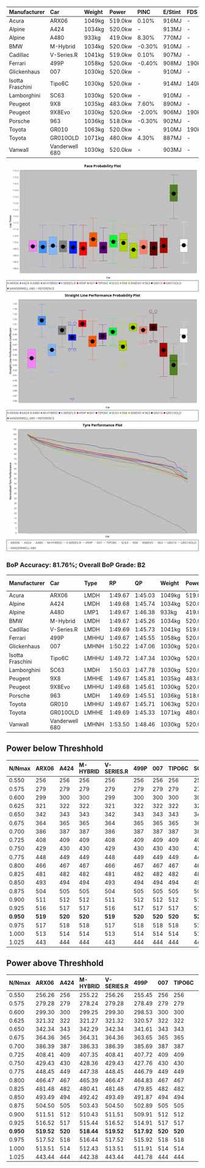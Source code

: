 | Manufacturer     | Car            | Weight | Power   | PINC    | E/Stint | FDS     |
|:-|:-|:-|:-|:-|:-|:-|
| Acura            | ARX06          | 1049kg | 519.0kw | 0.10%   | 916MJ   |    -    |
| Alpine           | A424           | 1034kg | 520.0kw |    -    | 913MJ   |    -    |
| Alpine           | A480           | 933kg  | 419.0kw | 8.30%   | 770MJ   |    -    |
| BMW              | M-Hybrid       | 1034kg | 520.0kw | -0.30%  | 910MJ   |    -    |
| Cadillac         | V-Series.R     | 1041kg | 519.0kw | 0.10%   | 907MJ   |    -    |
| Ferrari          | 499P           | 1058kg | 520.0kw | -0.40%  | 908MJ   | 190kph  |
| Glickenhaus      | 007            | 1030kg | 520.0kw |    -    | 910MJ   |    -    |
| Isotta Fraschini | Tipo6C         | 1030kg | 520.0kw |    -    | 914MJ   | 140kph  |
| Lamborghini      | SC63           | 1030kg | 520.0kw |    -    | 910MJ   |    -    |
| Peugeot          | 9X8            | 1035kg | 483.0kw | 7.60%   | 890MJ   |    -    |
| Peugeot          | 9X8Evo         | 1030kg | 520.0kw | -2.00%  | 906MJ   | 190kph  |
| Porsche          | 963            | 1036kg | 518.0kw | -0.30%  | 902MJ   |    -    |
| Toyota           | GR010          | 1063kg | 520.0kw |    -    | 910MJ   | 190kph  |
| Toyota           | GR010OLD       | 1071kg | 480.0kw | 4.30%   | 887MJ   |    -    |
| Vanwall          | Vanderwell 680 | 1030kg | 520.0kw |    -    | 903MJ   |    -    |

![PACECHART](./IMG/AUTO.png)
![STRAIGHTLINEPERFORMANCECHART](./IMG/AUTO_sp.png)
![TYREPERFORMANCECHART](./IMG/AUTO_tw.png)

### BoP Accuracy: 81.76%; Overall BoP Grade: B2
| Manufacturer     | Car            | Type  | RP      | QP      | Weight | Power¹  | Threshhold | PINC    | Power²   | E/Stint | AVG Vmax  | FDS     | RDLC | L/Stint | BOP-Grade | Model Accuracy | Model Points | Match%  | SimDiff |
|:-|:-|:-|:-|:-|:-|:-|:-|:-|:-|:-|:-|:-|:-|:-|:-|:-|:-|:-|:-|
| Acura            | ARX06          | LMDH  | 1:49.67 | 1:45.03 | 1049kg | 519.0kw | 250.0kph   | 0.10%   | 519.50kw |  916MJ  | 283.31kph |    -    | 1.02 | 33      | -D1       | 100.00%        | 995          | 67.62%  | #       |
| Alpine           | A424           | LMDH  | 1:49.68 | 1:45.74 | 1034kg | 520.0kw | 0.0kph     |    -    | 520.00kw |  913MJ  | 295.02kph |    -    | 1.02 | 33      | -A2       | 86.43%         | 618          | 92.37%  | #       |
| Alpine           | A480           | LMP1  | 1:49.67 | 1:46.38 |  933kg | 419.0kw | 250.0kph   | 8.30%   | 453.80kw |  770MJ  | 285.53kph |    -    | 1.00 | 31      | ~A1       | 68.63%         | 967          | 100.00% | #       |
| BMW              | M-Hybrid       | LMDH  | 1:49.67 | 1:45.26 | 1034kg | 520.0kw | 250.0kph   | -0.30%  | 518.40kw |  910MJ  | 292.07kph |    -    | 1.02 | 33      | -B1       | 93.77%         | 1672         | 87.22%  | #       |
| Cadillac         | V-Series.R     | LMDH  | 1:49.69 | 1:45.73 | 1041kg | 519.0kw | 250.0kph   | 0.10%   | 519.50kw |  907MJ  | 288.61kph |    -    | 1.02 | 33      | ~A1       | 83.12%         | 1921         | 95.02%  | #       |
| Ferrari          | 499P           | LMHHU | 1:49.67 | 1:45.55 | 1058kg | 520.0kw | 250.0kph   | -0.40%  | 517.90kw |  908MJ  | 292.43kph | 190kph  | 1.03 | 33      | ~A1       | 69.49%         | 1950         | 100.00% | #       |
| Glickenhaus      | 007            | LMHNH | 1:50.22 | 1:47.06 | 1030kg | 520.0kw | 0.0kph     |    -    | 520.00kw |  910MJ  | 289.19kph |    -    | 0.96 | 33      | ~A1       | 89.50%         | 1518         | 100.00% | #       |
| Isotta Fraschini | Tipo6C         | LMHHU | 1:49.72 | 1:47.34 | 1030kg | 520.0kw | 0.0kph     |    -    | 520.00kw |  914MJ  | 290.77kph | 140kph  | 1.07 | 33      | +C2       | 73.56%         | 64           | 73.15%  | #       |
| Lamborghini      | SC63           | LMDH  | 1:50.03 | 1:47.78 | 1030kg | 520.0kw | 0.0kph     |    -    | 520.00kw |  910MJ  | 291.76kph |    -    | 1.05 | 33      | +A2       | 95.82%         | 459          | 90.86%  | #       |
| Peugeot          | 9X8            | LMHHE | 1:49.67 | 1:45.81 | 1035kg | 483.0kw | 250.0kph   | 7.60%   | 519.70kw |  890MJ  | 285.99kph |    -    | 1.03 | 33      | -A2       | 88.75%         | 2383         | 91.09%  | #       |
| Peugeot          | 9X8Evo         | LMHHU | 1:49.68 | 1:45.61 | 1030kg | 520.0kw | 250.0kph   | -2.00%  | 509.60kw |  906MJ  | 292.37kph | 190kph  | 1.03 | 33      | ~A1       | 66.97%         | 221          | 100.00% | #       |
| Porsche          | 963            | LMDH  | 1:49.69 | 1:45.51 | 1036kg | 518.0kw | 250.0kph   | -0.30%  | 516.40kw |  902MJ  | 291.43kph |    -    | 1.02 | 33      | ~A1       | 81.02%         | 5243         | 96.58%  | #       |
| Toyota           | GR010          | LMHHU | 1:49.67 | 1:45.71 | 1063kg | 520.0kw | 250.0kph   |    -    | 520.00kw |  910MJ  | 291.04kph | 190kph  | 1.02 | 33      | ~A1       | 73.70%         | 2701         | 99.78%  | #       |
| Toyota           | GR010OLD       | LMHHE | 1:49.69 | 1:45.33 | 1071kg | 480.0kw | 250.0kph   | 4.30%   | 500.60kw |  887MJ  | 282.20kph |    -    | 1.02 | 33      | -B1       | 99.03%         | 1536         | 87.06%  | #       |
| Vanwall          | Vanderwell 680 | LMHNH | 1:53.50 | 1:48.46 | 1030kg | 520.0kw | 0.0kph     |    -    | 520.00kw |  903MJ  | 282.28kph |    -    | 1.02 | 33      | +Ω2       | 97.01%         | 649          | -54.36% | #       |

## Power below Threshhold
| N/Nmax    | ARX06   | A424    | M-HYBRID | V-SERIES.R | 499P    | 007     | TIPO6C  | SC63    | 9X8     | 9X8EVO  | 963     | GR010   | GR010OLD | VANDERWELL 680 | ​     | RPM      | A480       |
|:-|:-|:-|:-|:-|:-|:-|:-|:-|:-|:-|:-|:-|:-|:-|:-|:-|:-|
|  0.550    |  256    |  256    |  256     |  256       |  256    |  256    |  256    |  256    |  238    |  256    |  255    |  256    |  236     |  256           |  ​    |   --     |  0.00      |
|  0.575    |  279    |  279    |  279     |  279       |  279    |  279    |  279    |  279    |  260    |  279    |  278    |  279    |  258     |  279           |  ​    |   --     |  0.00      |
|  0.600    |  299    |  300    |  300     |  299       |  300    |  300    |  300    |  300    |  279    |  300    |  299    |  300    |  277     |  300           |  ​    |   --     |  0.00      |
|  0.625    |  321    |  322    |  322     |  321       |  322    |  322    |  322    |  322    |  299    |  322    |  321    |  322    |  297     |  322           |  ​    |   --     |  0.00      |
|  0.650    |  342    |  343    |  343     |  342       |  343    |  343    |  343    |  343    |  319    |  343    |  342    |  343    |  317     |  343           |  ​    |   --     |  0.00      |
|  0.675    |  364    |  365    |  365     |  364       |  365    |  365    |  365    |  365    |  339    |  365    |  364    |  365    |  337     |  365           |  ​    |   --     |  0.00      |
|  0.700    |  386    |  387    |  387     |  386       |  387    |  387    |  387    |  387    |  360    |  387    |  386    |  387    |  358     |  387           |  ​    |   --     |  0.00      |
|  0.725    |  408    |  409    |  409     |  408       |  409    |  409    |  409    |  409    |  380    |  409    |  407    |  409    |  378     |  409           |  ​    |   --     |  0.00      |
|  0.750    |  429    |  430    |  430     |  429       |  430    |  430    |  430    |  430    |  399    |  430    |  428    |  430    |  397     |  430           |  ​    |   --     |  0.00      |
|  0.775    |  448    |  449    |  449     |  448       |  449    |  449    |  449    |  449    |  418    |  449    |  447    |  449    |  415     |  449           |  ​    |  5000    |  257.00    |
|  0.800    |  466    |  467    |  467     |  466       |  467    |  467    |  467    |  467    |  434    |  467    |  465    |  467    |  431     |  467           |  ​    |  5500    |  304.00    |
|  0.825    |  481    |  482    |  482     |  481       |  482    |  482    |  482    |  482    |  448    |  482    |  480    |  482    |  445     |  482           |  ​    |  6000    |  339.01    |
|  0.850    |  493    |  494    |  494     |  493       |  494    |  494    |  494    |  494    |  459    |  494    |  492    |  494    |  456     |  494           |  ​    |  6500    |  383.01    |
|  0.875    |  504    |  505    |  505     |  504       |  505    |  505    |  505    |  505    |  469    |  505    |  503    |  505    |  466     |  505           |  ​    |  7000    |  428.01    |
|  0.900    |  511    |  512    |  512     |  511       |  512    |  512    |  512    |  512    |  475    |  512    |  510    |  512    |  472     |  512           |  ​    |  7500    |  439.01    |
|  0.925    |  516    |  517    |  517     |  516       |  517    |  517    |  517    |  517    |  480    |  517    |  515    |  517    |  477     |  517           |  ​    |  8000    |  435.01    |
| **0.950** | **519** | **520** | **520**  | **519**    | **520** | **520** | **520** | **520** | **483** | **520** | **518** | **520** | **480**  | **520**        | **​** | **8500** | **438.01** |
|  0.975    |  517    |  518    |  518     |  517       |  518    |  518    |  518    |  518    |  481    |  518    |  516    |  518    |  478     |  518           |  ​    |  9000    |  219.00    |
|  1.000    |  513    |  514    |  514     |  513       |  514    |  514    |  514    |  514    |  478    |  514    |  512    |  514    |  475     |  514           |  ​    |   --     |  0.00      |
|  1.025    |  443    |  444    |  444     |  443       |  444    |  444    |  444    |  444    |  413    |  444    |  442    |  444    |  410     |  444           |  ​    |   --     |  0.00      |

## Power above Threshhold
| N/Nmax    | ARX06      | A424    | M-HYBRID   | V-SERIES.R | 499P       | 007     | TIPO6C  | SC63    | 9X8        | 9X8EVO     | 963        | GR010   | GR010OLD   | VANDERWELL 680 | ​     | RPM      | A480       |
|:-|:-|:-|:-|:-|:-|:-|:-|:-|:-|:-|:-|:-|:-|:-|:-|:-|:-|
|  0.550    |  256.26    |  256    |  255.22    |  256.26    |  255.45    |  256    |  256    |  256    |  256.35    |  251.30    |  254.22    |  256    |  246.31    |  256           |  ​    |   --     |  0.00      |
|  0.575    |  279.28    |  279    |  278.24    |  279.28    |  278.49    |  279    |  279    |  279    |  279.38    |  274.32    |  277.24    |  279    |  269.34    |  279           |  ​    |   --     |  0.00      |
|  0.600    |  299.30    |  300    |  299.25    |  299.30    |  298.53    |  300    |  300    |  300    |  299.41    |  294.35    |  298.26    |  300    |  289.37    |  300           |  ​    |   --     |  0.00      |
|  0.625    |  321.32    |  322    |  321.27    |  321.32    |  320.57    |  322    |  322    |  322    |  321.44    |  315.37    |  319.28    |  322    |  309.40    |  322           |  ​    |   --     |  0.00      |
|  0.650    |  342.34    |  343    |  342.29    |  342.34    |  341.61    |  343    |  343    |  343    |  342.47    |  336.40    |  340.29    |  343    |  330.42    |  343           |  ​    |   --     |  0.00      |
|  0.675    |  364.36    |  365    |  364.31    |  364.36    |  363.65    |  365    |  365    |  365    |  364.50    |  357.42    |  362.31    |  365    |  351.45    |  365           |  ​    |   --     |  0.00      |
|  0.700    |  386.39    |  387    |  386.33    |  386.39    |  385.69    |  387    |  387    |  387    |  386.53    |  379.45    |  384.33    |  387    |  372.48    |  387           |  ​    |   --     |  0.00      |
|  0.725    |  408.41    |  409    |  407.35    |  408.41    |  407.72    |  409    |  409    |  409    |  408.56    |  400.47    |  406.35    |  409    |  393.50    |  409           |  ​    |   --     |  0.00      |
|  0.750    |  429.43    |  430    |  428.36    |  429.43    |  427.76    |  430    |  430    |  430    |  429.59    |  421.50    |  427.37    |  430    |  413.53    |  430           |  ​    |   --     |  0.00      |
|  0.775    |  448.45    |  449    |  447.38    |  448.45    |  446.79    |  449    |  449    |  449    |  448.61    |  440.52    |  446.39    |  449    |  432.55    |  449           |  ​    |  5000    |  257.00    |
|  0.800    |  466.47    |  467    |  465.39    |  466.47    |  464.83    |  467    |  467    |  467    |  466.64    |  457.54    |  463.40    |  467    |  449.57    |  467           |  ​    |  5500    |  304.00    |
|  0.825    |  481.48    |  482    |  480.41    |  481.48    |  479.85    |  482    |  482    |  482    |  481.66    |  472.56    |  478.41    |  482    |  464.59    |  482           |  ​    |  6000    |  339.01    |
|  0.850    |  493.49    |  494    |  492.42    |  493.49    |  491.87    |  494    |  494    |  494    |  493.67    |  484.57    |  490.42    |  494    |  475.61    |  494           |  ​    |  6500    |  383.01    |
|  0.875    |  504.50    |  505    |  503.43    |  504.50    |  502.89    |  505    |  505    |  505    |  504.69    |  494.58    |  501.43    |  505    |  485.62    |  505           |  ​    |  7000    |  428.01    |
|  0.900    |  511.51    |  512    |  510.43    |  511.51    |  509.91    |  512    |  512    |  512    |  511.70    |  501.59    |  508.44    |  512    |  492.63    |  512           |  ​    |  7500    |  439.01    |
|  0.925    |  516.52    |  517    |  515.44    |  516.52    |  514.91    |  517    |  517    |  517    |  516.70    |  506.60    |  513.44    |  517    |  497.64    |  517           |  ​    |  8000    |  435.01    |
| **0.950** | **519.52** | **520** | **518.44** | **519.52** | **517.92** | **520** | **520** | **520** | **519.71** | **509.60** | **516.45** | **520** | **500.64** | **520**        | **​** | **8500** | **438.01** |
|  0.975    |  517.52    |  518    |  516.44    |  517.52    |  515.92    |  518    |  518    |  518    |  517.71    |  507.60    |  514.44    |  518    |  498.64    |  518           |  ​    |  9000    |  219.00    |
|  1.000    |  513.51    |  514    |  512.43    |  513.51    |  511.91    |  514    |  514    |  514    |  513.70    |  504.59    |  510.44    |  514    |  495.63    |  514           |  ​    |   --     |  0.00      |
|  1.025    |  443.44    |  444    |  442.38    |  443.44    |  441.78    |  444    |  444    |  444    |  443.60    |  435.51    |  441.38    |  444    |  427.55    |  444           |  ​    |   --     |  0.00      |
